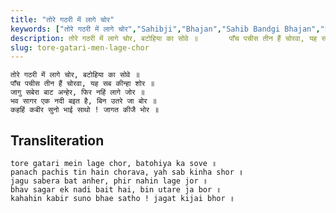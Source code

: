 ```yaml
---
title: "तोरे गठरी में लागे चोर"
keywords: ["तोरे गठरी में लागे चोर","Sahibji","Bhajan","Sahib Bandgi Bhajan","Sant Kabir Bhajan","bhajan lyrics","साहिब बंदगी भजन","भजन"]
description: तोरे गठरी में लागे चोर, बटोहिया का सोवे ॥       पाँच पचीस तीन हैं चोरवा, यह सब कीन्हा शोर ॥       जागु सबेरा बाट अन्हेर, फिर नहिं लागे जोर ॥       भ
slug: tore-gatari-men-lage-chor
---
```


  
    तोरे गठरी में लागे चोर, बटोहिया का सोवे ॥  
    पाँच पचीस तीन हैं चोरवा, यह सब कीन्हा शोर ॥  
    जागु सबेरा बाट अन्हेर, फिर नहिं लागे जोर ॥  
    भव सागर एक नदी बइत है, बिन उतरे जा बोर ॥  
    कहहिं कबीर सुनो भाई साथो ! जागत कीजै भोर ॥  


## Transliteration

  
    tore gatari mein lage chor, batohiya ka sove ॥  
    panach pachis tin hain chorava, yah sab kinha shor ॥  
    jagu sabera bat anher, phir nahin lage jor ॥  
    bhav sagar ek nadi bait hai, bin utare ja bor ॥  
    kahahin kabir suno bhae satho ! jagat kijai bhor ॥  

  